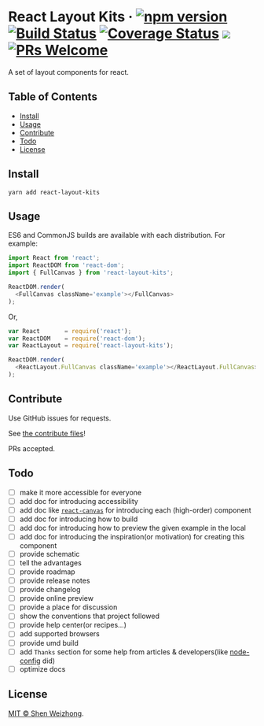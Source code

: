 # React Layout Kits &middot; [![npm version](https://img.shields.io/npm/v/react-layout-kits.svg?style=flat)](https://www.npmjs.com/package/react-layout-kits)&nbsp;[![Build Status](https://travis-ci.org/iTonyYo/react-layout-kits.svg?branch=master)](https://travis-ci.org/iTonyYo/react-layout-kits)&nbsp;[![Coverage Status](https://coveralls.io/repos/github/iTonyYo/react-layout-kits/badge.svg?branch=master)](https://coveralls.io/github/iTonyYo/react-layout-kits?branch=master)&nbsp;[![](https://img.shields.io/npm/dm/react-layout-kits.svg)](https://www.npmjs.com/package/react-layout-kits)&nbsp;[![PRs Welcome](https://img.shields.io/badge/PRs-welcome-brightgreen.svg)](#contribute)

A set of layout components for react.

## Table of Contents

- [Install](#install)
- [Usage](#usage)
- [Contribute](#contribute)
- [Todo](#todo)
- [License](#license)

## Install

```shell
yarn add react-layout-kits
```

## Usage

ES6 and CommonJS builds are available with each distribution. For example:

```javascript
import React from 'react';
import ReactDOM from 'react-dom';
import { FullCanvas } from 'react-layout-kits';

ReactDOM.render(
  <FullCanvas className='example'></FullCanvas>
);
```

Or,

```javascript
var React       = require('react');
var ReactDOM    = require('react-dom');
var ReactLayout = require('react-layout-kits');

ReactDOM.render(
  <ReactLayout.FullCanvas className='example'></ReactLayout.FullCanvas>
);
```

## Contribute

Use GitHub issues for requests.

See [the contribute files](https://github.com/iTonyYo/react-layout-kits/tree/master/.github)!

PRs accepted.

## Todo

- [ ] make it more accessible for everyone
- [ ] add doc for introducing accessibility
- [ ] add doc like [`react-canvas`](https://github.com/Flipboard/react-canvas#react-canvas-components) for introducing each (high-order) component
- [ ] add doc for introducing how to build
- [ ] add doc for introducing how to preview the given example in the local
- [ ] add doc for introducing the inspiration(or motivation) for creating this component
- [ ] provide schematic
- [ ] tell the advantages
- [ ] provide roadmap
- [ ] provide release notes
- [ ] provide changelog
- [ ] provide online preview
- [ ] provide a place for discussion
- [ ] show the conventions that project followed
- [ ] provide help center(or recipes...)
- [ ] add supported browsers
- [ ] provide umd build
- [ ] add `Thanks` section for some help from articles & developers(like [node-config](https://github.com/lorenwest/node-config#contributors) did)
- [ ] optimize docs

## License

[MIT © Shen Weizhong](https://github.com/iTonyYo/react-layout-kits/blob/master/LICENSE).
